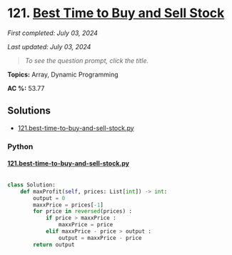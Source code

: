 # 121. [Best Time to Buy and Sell Stock](<https://leetcode.com/problems/best-time-to-buy-and-sell-stock>)

*First completed: July 03, 2024*

*Last updated: July 03, 2024*


> *To see the question prompt, click the title.*

**Topics:** Array, Dynamic Programming

**AC %:** 53.77


## Solutions

- [121.best-time-to-buy-and-sell-stock.py](<../my-submissions/121.best-time-to-buy-and-sell-stock.py>)
### Python
#### [121.best-time-to-buy-and-sell-stock.py](<../my-submissions/121.best-time-to-buy-and-sell-stock.py>)
```Python

class Solution:
    def maxProfit(self, prices: List[int]) -> int:
        output = 0
        maxxPrice = prices[-1]
        for price in reversed(prices) :
            if price > maxxPrice :
                maxxPrice = price
            elif maxxPrice - price > output :
                output = maxxPrice - price
        return output

```

